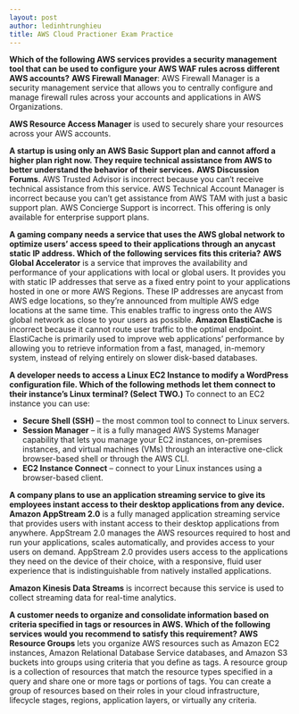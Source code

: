 ```yaml
---
layout: post
author: ledinhtrunghieu
title: AWS Cloud Practioner Exam Practice
---
```



**Which of the following AWS services provides a security management tool that can be used to configure your AWS WAF rules across different AWS accounts?**
**AWS Firewall Manager**: AWS Firewall Manager is a security management service that allows you to centrally configure and manage firewall rules across your accounts and applications in AWS Organizations.

**AWS Resource Access Manager** is used to securely share your resources across your AWS accounts.

**A startup is using only an AWS Basic Support plan and cannot afford a higher plan right now. They require technical assistance from AWS to better understand the behavior of their services.**
**AWS Discussion Forums**. AWS Trusted Advisor is incorrect because you can’t receive technical assistance from this service. AWS Technical Account Manager is incorrect because you can’t get assistance from AWS TAM with just a basic support plan. AWS Concierge Support is incorrect. This offering is only available for enterprise support plans.

**A gaming company needs a service that uses the AWS global network to optimize users’ access speed to their applications through an anycast static IP address. Which of the following services fits this criteria?**
**AWS Global Accelerator** is a service that improves the availability and performance of your applications with local or global users. It provides you with static IP addresses that serve as a fixed entry point to your applications hosted in one or more AWS Regions. These IP addresses are anycast from AWS edge locations, so they’re announced from multiple AWS edge locations at the same time. This enables traffic to ingress onto the AWS global network as close to your users as possible.
**Amazon ElastiCache** is incorrect because it cannot route user traffic to the optimal endpoint. ElastiCache is primarily used to improve web applications’ performance by allowing you to retrieve information from a fast, managed, in-memory system, instead of relying entirely on slower disk-based databases.

**A developer needs to access a Linux EC2 Instance to modify a WordPress configuration file. Which of the following methods let them connect to their instance’s Linux terminal? (Select TWO.)**
To connect to an EC2 instance you can use:
* **Secure Shell (SSH)** – the most common tool to connect to Linux servers.
* **Session Manager** – it is a fully managed AWS Systems Manager capability that lets you manage your EC2 instances, on-premises instances, and virtual machines (VMs) through an interactive one-click browser-based shell or through the AWS CLI.
* **EC2 Instance Connect** – connect to your Linux instances using a browser-based client.

**A company plans to use an application streaming service to give its employees instant access to their desktop applications from any device.**
**Amazon AppStream 2.0** is a fully managed application streaming service that provides users with instant access to their desktop applications from anywhere. AppStream 2.0 manages the AWS resources required to host and run your applications, scales automatically, and provides access to your users on demand. AppStream 2.0 provides users access to the applications they need on the device of their choice, with a responsive, fluid user experience that is indistinguishable from natively installed applications.

**Amazon Kinesis Data Streams** is incorrect because this service is used to collect streaming data for real-time analytics.

**A customer needs to organize and consolidate information based on criteria specified in tags or resources in AWS. Which of the following services would you recommend to satisfy this requirement?**
**AWS Resource Groups** lets you organize AWS resources such as Amazon EC2 instances, Amazon Relational Database Service databases, and Amazon S3 buckets into groups using criteria that you define as tags. A resource group is a collection of resources that match the resource types specified in a query and share one or more tags or portions of tags. You can create a group of resources based on their roles in your cloud infrastructure, lifecycle stages, regions, application layers, or virtually any criteria.




